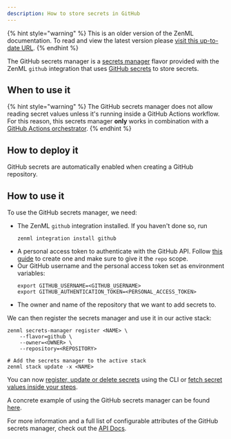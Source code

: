 ```yaml
---
description: How to store secrets in GitHub
---
```


{% hint style="warning" %}
This is an older version of the ZenML documentation. To read and view the latest version please [visit this up-to-date URL](https://docs.zenml.io).
{% endhint %}


The GitHub secrets manager is a [secrets manager](./secrets-managers.md) flavor 
provided with the ZenML `github` integration that uses 
[GitHub secrets](https://docs.github.com/en/actions/security-guides/encrypted-secrets)
to store secrets.

## When to use it

{% hint style="warning" %}
The GitHub secrets manager does not allow reading secret values unless it's 
running inside a GitHub Actions workflow. For this reason, this secrets 
manager **only** works in combination with a [GitHub Actions orchestrator](../orchestrators/github.md).
{% endhint %}

## How to deploy it

GitHub secrets are automatically enabled when creating a GitHub repository.

## How to use it

To use the GitHub secrets manager, we need:
* The ZenML `github` integration installed. If you haven't done so, run 
    ```shell
    zenml integration install github
    ```
* A personal access token to authenticate with the GitHub API. Follow
[this guide](https://docs.github.com/en/authentication/keeping-your-account-and-data-secure/creating-a-personal-access-token)
to create one and make sure to give it the `repo` scope.
* Our GitHub username and the personal access token set as environment variables:
    ```shell
    export GITHUB_USERNAME=<GITHUB_USERNAME>
    export GITHUB_AUTHENTICATION_TOKEN=<PERSONAL_ACCESS_TOKEN>
    ```
* The owner and name of the repository that we want to add secrets to.

We can then register the secrets manager and use it in our active stack:
```shell
zenml secrets-manager register <NAME> \
    --flavor=github \
    --owner=<OWNER> \
    --repository=<REPOSITORY>

# Add the secrets manager to the active stack
zenml stack update -x <NAME>
```

You can now [register, update or delete secrets](./secrets-managers.md#in-the-cli) 
using the CLI or [fetch secret values inside your steps](./secrets-managers.md#in-a-zenml-step).

A concrete example of using the GitHub secrets manager can be found 
[here](https://github.com/zenml-io/zenml/tree/main/examples/github_actions_orchestration).

For more information and a full list of configurable attributes of the GitHub 
secrets manager, check out the [API Docs](https://apidocs.zenml.io/latest/integration_code_docs/integrations-github/#zenml.integrations.github.secrets_managers.github_secrets_manager.GitHubSecretsManager).

